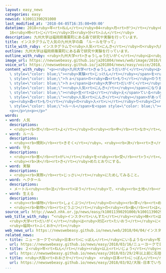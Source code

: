 ```yaml
---
layout: easy_news
categories: easy
newsid: k10011390291000
last_modified_at: '2018-04-05T16:35:00+09:00'
datetime: 2018<ruby>年<rt>ねん</rt></ruby>04<ruby>月<rt>がつ</rt></ruby>05<ruby>日<rt>にち</rt></ruby>
  16<ruby>時<rt>じ</rt></ruby>35<ruby>分<rt>ふん</rt></ruby>
description: 九州大学は福岡県篠栗町にある森で研究や実験を行っています。
title: インスタグラムで人気の九州大学の森　「ルールを守って」
title_with_ruby: インスタグラムで<ruby>人気<rt>にんき</rt></ruby>の<ruby>九州大学<rt>きゅうしゅうだいがく</rt></ruby>の<ruby>森<rt>もり</rt></ruby>　「ルールを<ruby>守<rt>まも</rt></ruby>って」
outline: 九州大学は福岡県篠栗町にある森で研究や実験を行っています。
outline_with_ruby: <ruby>九州大学<rt>きゅうしゅうだいがく</rt></ruby>は<ruby>福岡県<rt>ふくおかけん</rt></ruby><ruby>篠栗町<rt>ささぐりまち</rt></ruby>にある<ruby>森<rt>もり</rt></ruby>で<ruby>研究<rt>けんきゅう</rt></ruby>や<ruby>実験<rt>じっけん</rt></ruby>を<ruby>行<rt>おこな</rt></ruby>っています。
image_url: https://newswebeasy.github.io/ja201804/news/web/image/2018/04/04/K10011390291_1804041237_1804041238_01_02.jpg
voice_url: https://newswebeasy.github.io/ja201804/news/easy/voice/2018/04/05/k10011390291000.mp4
content_with_ruby: "<p><ruby>九州大学<rt>きゅうしゅうだいがく</rt></ruby>は<ruby>福岡県<rt>ふくおかけん</rt></ruby><ruby>篠栗町<rt>ささぐりまち</rt></ruby>にある<ruby>森<rt>もり</rt></ruby>で<ruby>研究<rt>けんきゅう</rt></ruby>や<span\
  \ style=\"color: blue;\"><ruby>実験<rt>じっけん</rt></ruby></span>を<ruby>行<rt>おこな</rt></ruby>っています。４８０<span\
  \ style=\"color: blue;\">ｈａ</span>の<ruby>森<rt>もり</rt></ruby>のうち、<ruby>池<rt>いけ</rt></ruby>の<ruby>周<rt>まわ</rt></ruby>りにある１７<span\
  \ style=\"color: blue;\">ｈａ</span>は<ruby>大学<rt>だいがく</rt></ruby>の<ruby>人<rt>ひと</rt></ruby><ruby>以外<rt>いがい</rt></ruby>も<ruby>入<rt>はい</rt></ruby>ることができます。<ruby>池<rt>いけ</rt></ruby>の<ruby>周<rt>まわ</rt></ruby>りの<ruby>景色<rt>けしき</rt></ruby>を<ruby>撮<rt>と</rt></ruby>った<ruby>美<rt>うつく</rt></ruby>しい<ruby>写真<rt>しゃしん</rt></ruby>がインターネットのインスタグラムなどで<span\
  \ style=\"color: blue;\"><ruby>人気<rt>にんき</rt></ruby></span>になりました。</p>\n<p><ruby>大学<rt>だいがく</rt></ruby>によると、この<ruby>森<rt>もり</rt></ruby>には<ruby>去年<rt>きょねん</rt></ruby>４<ruby>月<rt>がつ</rt></ruby>から<ruby>今年<rt>ことし</rt></ruby>２<ruby>月<rt>がつ</rt></ruby>までに１２<ruby>万<rt>まん</rt></ruby><ruby>人<rt>にん</rt></ruby><ruby>以上<rt>いじょう</rt></ruby>が<ruby>来<rt>き</rt></ruby>て、<ruby>前<rt>まえ</rt></ruby>の<ruby>年<rt>とし</rt></ruby>の４<ruby>倍<rt>ばい</rt></ruby><ruby>以上<rt>いじょう</rt></ruby>に<ruby>増<rt>ふ</rt></ruby>えました。<ruby>特<rt>とく</rt></ruby>に「ラクウショウ」という<ruby>木<rt>き</rt></ruby>が<span\
  \ style=\"color: blue;\"><ruby>生<rt>は</rt></ruby>え</span>ている<ruby>池<rt>いけ</rt></ruby>の<ruby>周<rt>まわ</rt></ruby>りは<span\
  \ style=\"color: blue;\"><ruby>人気<rt>にんき</rt></ruby></span>があって、<ruby>入<rt>はい</rt></ruby>ってはいけない<ruby>場所<rt>ばしょ</rt></ruby>に<ruby>入<rt>はい</rt></ruby>って<ruby>写真<rt>しゃしん</rt></ruby>を<ruby>撮<rt>と</rt></ruby>る<ruby>人<rt>ひと</rt></ruby>もいます。</p>\n\
  <p><ruby>森<rt>もり</rt></ruby>の<ruby>入<rt>い</rt></ruby>り<ruby>口<rt>ぐち</rt></ruby>の<ruby>近<rt>ちか</rt></ruby>くに<ruby>大<rt>おお</rt></ruby>きなバスが<ruby>止<rt>と</rt></ruby>まって、<ruby>道<rt>みち</rt></ruby>が<ruby>混<rt>こ</rt></ruby>むこともあります。<ruby>篠栗町<rt>ささぐりまち</rt></ruby>は<ruby>電車<rt>でんしゃ</rt></ruby>などで<ruby>来<rt>き</rt></ruby>てほしいと<ruby>言<rt>い</rt></ruby>っています。<ruby>九州大学<rt>きゅうしゅうだいがく</rt></ruby>の<ruby>人<rt>ひと</rt></ruby>は「<span\
  \ style=\"color: blue;\">ルール</span>を<span style=\"color: blue;\"><ruby>守<rt>まも</rt></ruby>っ</span>て<ruby>楽<rt>たの</rt></ruby>しんでほしいです」と<ruby>話<rt>はな</rt></ruby>しています。</p>\n\
  <p></p>\n<p></p>"
words:
- word: 人気
  descriptions:
  - <ruby><rb>世</rb><rt>よ</rt></ruby>の<ruby><rb>中</rb><rt>なか</rt></ruby>の<ruby><rb>人</rb><rt>ひと</rt></ruby>たちのよい<ruby><rb>評判</rb><rt>ひょうばん</rt></ruby>。
- word: ルール
  descriptions:
  - <ruby><rb>規則</rb><rt>きそく</rt></ruby>。<ruby><rb>決</rb><rt>き</rt></ruby>まり。
- word: 守る
  descriptions:
  - <ruby><rb>害</rb><rt>がい</rt></ruby>を<ruby><rb>受</rb><rt>う</rt></ruby>けないように、<ruby><rb>防</rb><rt>ふせ</rt></ruby>ぐ。
  - <ruby><rb>決</rb><rt>き</rt></ruby>めたとおりにする。
- word: 実験
  descriptions:
  - <ruby><rb>実際</rb><rt>じっさい</rt></ruby>にためしてみること。
- word: ヘクタール
  descriptions:
  - メートル<ruby><rb>法</rb><rt>ほう</rt></ruby>で、<ruby><rb>土地</rb><rt>とち</rt></ruby>の<ruby><rb>面積</rb><rt>めんせき</rt></ruby>の<ruby><rb>単位</rb><rt>たんい</rt></ruby>の<ruby><rb>一</rb><rt>ひと</rt></ruby>つ。<ruby><rb>記号</rb><rt>きごう</rt></ruby>は「ha」。１ヘクタールは、１００アールで、<ruby><rb>１万平方</rb><rt>いちまんへいほう</rt></ruby>メートル。
- word: 生える
  descriptions:
  - <ruby><rb>植物</rb><rt>しょくぶつ</rt></ruby>の<ruby><rb>芽</rb><rt>め</rt></ruby>や<ruby><rb>根</rb><rt>ね</rt></ruby>が<ruby><rb>出</rb><rt>で</rt></ruby>る。また、のびて<ruby><rb>育</rb><rt>そだ</rt></ruby>つ。
  - <ruby><rb>動物</rb><rt>どうぶつ</rt></ruby>の<ruby><rb>歯</rb><rt>は</rt></ruby>やひげ、<ruby><rb>毛</rb><rt>け</rt></ruby>がのび<ruby><rb>出</rb><rt>で</rt></ruby>る。
source_url: http://www3.nhk.or.jp/news/easy/k10011390291000/k10011390291000.html
web_title_with_ruby: “<ruby>インスタ<rt>いんすた</rt></ruby><ruby>映<rt>は</rt></ruby>え” <ruby>演習林<rt>えんしゅうりん</rt></ruby>に<ruby>訪問者<rt>ほうもんしゃ</rt></ruby><ruby>急増<rt>きゅうぞう</rt></ruby>
  <ruby>大学<rt>だいがく</rt></ruby>は<ruby>対応<rt>たいおう</rt></ruby>に<ruby>苦慮<rt>くりょ</rt></ruby>
  <ruby>福岡<rt>ふくおか</rt></ruby>
web_news_url: https://newswebeasy.github.io/news/web/2018/04/04/インスタ映え-演習林に訪問者急増-大学は対応に苦慮-福岡
related_news:
- title: ニューヨークで<ruby>日本<rt>にっぽん</rt></ruby>にいるような<ruby>写真<rt>しゃしん</rt></ruby>が<ruby>撮<rt>と</rt></ruby>れるイベント
  url: https://newswebeasy.github.io/news/easy/2018/03/16/ニューヨークで日本にいるような写真が撮れるイベント
- title: ２<ruby>年<rt>ねん</rt></ruby><ruby>以上<rt>いじょう</rt></ruby><ruby>前<rt>まえ</rt></ruby>に<ruby>石垣島<rt>いしがきじま</rt></ruby>でなくしたカメラが<ruby>台湾<rt>たいわん</rt></ruby>で<ruby>見<rt>み</rt></ruby>つかる
  url: https://newswebeasy.github.io/news/easy/2018/03/29/2年以上前に石垣島でなくしたカメラが台湾で見つかる
- title: <ruby>大阪<rt>おおさか</rt></ruby>　<ruby>日本<rt>にっぽん</rt></ruby>でいちばん<ruby>高<rt>たか</rt></ruby>いビルの<ruby>屋上<rt>おくじょう</rt></ruby>を<ruby>歩<rt>ある</rt></ruby>くアトラクション
  url: https://newswebeasy.github.io/news/easy/2018/03/02/大阪-日本でいちばん高いビルの屋上を歩くアトラクション
...
```


